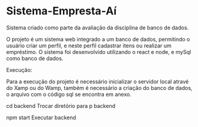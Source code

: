 # Sistema-Empresta-Aí

Sistema criado como parte da avaliação da disciplina de banco de dados.

O projeto é um sistema web integrado a um banco de dados, permitindo o usuário criar um perfil, e neste perfil cadastrar itens ou realizar um empréstimo.
O sistema foi desenvolvido utilizando o react e node, e mySql como banco de dados.



Execução:

Para a execução do projeto é necessário inicializar o servidor local atravé do Xamp ou do Wamp, também é necessário a criação do banco de dados,
o arquivo com o código sql se encontra em anexo.



cd backend  Trocar diretório para p backend

npm start  Executar backend

